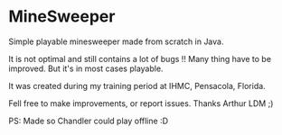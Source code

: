# MineSweeper

Simple playable minesweeper made from scratch in Java.

It is not optimal and still contains a lot of bugs !!
Many thing have to be improved. But it's in most cases playable.

It was created during my training period at IHMC, Pensacola, Florida.

Fell free to make improvements, or report issues. 
Thanks Arthur LDM ;)

PS: Made so Chandler could play offline :D 
